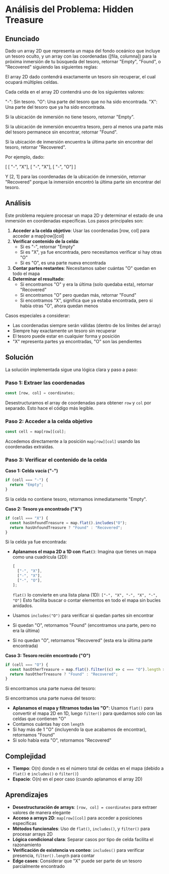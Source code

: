 # Análisis del Problema: Hidden Treasure

## Enunciado

Dado un array 2D que representa un mapa del fondo oceánico que incluye un tesoro oculto, y un array con las coordenadas ([fila, columna]) para la próxima inmersión de tu búsqueda del tesoro, retornar "Empty", "Found", o "Recovered" siguiendo las siguientes reglas:

El array 2D dado contendrá exactamente un tesoro sin recuperar, el cual ocupará múltiples celdas.

Cada celda en el array 2D contendrá uno de los siguientes valores:

"-": Sin tesoro.
"O": Una parte del tesoro que no ha sido encontrada.
"X": Una parte del tesoro que ya ha sido encontrada.

Si la ubicación de inmersión no tiene tesoro, retornar "Empty".

Si la ubicación de inmersión encuentra tesoro, pero al menos una parte más del tesoro permanece sin encontrar, retornar "Found".

Si la ubicación de inmersión encuentra la última parte sin encontrar del tesoro, retornar "Recovered".

Por ejemplo, dado:

[
[ "-", "X"],
[ "-", "X"],
[ "-", "O"]
]

Y [2, 1] para las coordenadas de la ubicación de inmersión, retornar "Recovered" porque la inmersión encontró la última parte sin encontrar del tesoro.

## Análisis

Este problema requiere procesar un mapa 2D y determinar el estado de una inmersión en coordenadas específicas. Los pasos principales son:

1. **Acceder a la celda objetivo**: Usar las coordenadas [row, col] para acceder a map[row][col]
2. **Verificar contenido de la celda**:
   - Si es "-", retornar "Empty"
   - Si es "X", ya fue encontrada, pero necesitamos verificar si hay otras "O"
   - Si es "O", es una parte nueva encontrada
3. **Contar partes restantes**: Necesitamos saber cuántas "O" quedan en todo el mapa
4. **Determinar el resultado**:
   - Si encontramos "O" y era la última (solo quedaba esta), retornar "Recovered"
   - Si encontramos "O" pero quedan más, retornar "Found"
   - Si encontramos "X", significa que ya estaba encontrada, pero si había otras "O", ahora quedan menos

Casos especiales a considerar:

- Las coordenadas siempre serán válidas (dentro de los límites del array)
- Siempre hay exactamente un tesoro sin recuperar
- El tesoro puede estar en cualquier forma y posición
- "X" representa partes ya encontradas, "O" son las pendientes

## Solución

La solución implementada sigue una lógica clara y paso a paso:

### Paso 1: Extraer las coordenadas

```javascript
const [row, col] = coordinates;
```

Desestructuramos el array de coordenadas para obtener `row` y `col` por separado. Esto hace el código más legible.

### Paso 2: Acceder a la celda objetivo

```javascript
const cell = map[row][col];
```

Accedemos directamente a la posición `map[row][col]` usando las coordenadas extraídas.

### Paso 3: Verificar el contenido de la celda

**Caso 1: Celda vacía ("-")**

```javascript
if (cell === "-") {
  return "Empty";
}
```

Si la celda no contiene tesoro, retornamos inmediatamente "Empty".

**Caso 2: Tesoro ya encontrado ("X")**

```javascript
if (cell === "X") {
  const hasUnfoundTreasure = map.flat().includes("O");
  return hasUnfoundTreasure ? "Found" : "Recovered";
}
```

Si la celda ya fue encontrada:

- **Aplanamos el mapa 2D a 1D con `flat()`**: Imagina que tienes un mapa como una cuadrícula (2D):

  ```javascript
  [
    ["-", "X"],
    ["-", "X"],
    ["-", "O"],
  ];
  ```

  `flat()` lo convierte en una lista plana (1D): `["-", "X", "-", "X", "-", "O"]`
  Esto facilita buscar o contar elementos en todo el mapa sin bucles anidados.

- Usamos `includes("O")` para verificar si quedan partes sin encontrar
- Si quedan "O", retornamos "Found" (encontramos una parte, pero no era la última)
- Si no quedan "O", retornamos "Recovered" (esta era la última parte encontrada)

**Caso 3: Tesoro recién encontrado ("O")**

```javascript
if (cell === "O") {
  const hasOtherTreasure = map.flat().filter((c) => c === "O").length > 1;
  return hasOtherTreasure ? "Found" : "Recovered";
}
```

Si encontramos una parte nueva del tesoro:

Si encontramos una parte nueva del tesoro:

- **Aplanamos el mapa y filtramos todas las "O"**: Usamos `flat()` para convertir el mapa 2D en 1D, luego `filter()` para quedarnos solo con las celdas que contienen "O"
- Contamos cuántas hay con `length`
- Si hay más de 1 "O" (incluyendo la que acabamos de encontrar), retornamos "Found"
- Si solo había esta "O", retornamos "Recovered"

## Complejidad

- **Tiempo**: O(n) donde n es el número total de celdas en el mapa (debido a `flat()` e `includes()` o `filter()`)
- **Espacio**: O(n) en el peor caso (cuando aplanamos el array 2D)

## Aprendizajes

- **Desestructuración de arrays**: `[row, col] = coordinates` para extraer valores de manera elegante
- **Acceso a arrays 2D**: `map[row][col]` para acceder a posiciones específicas
- **Métodos funcionales**: Uso de `flat()`, `includes()`, y `filter()` para procesar arrays 2D
- **Lógica condicional clara**: Separar casos por tipo de celda facilita el razonamiento
- **Verificación de existencia vs conteo**: `includes()` para verificar presencia, `filter().length` para contar
- **Edge cases**: Considerar que "X" puede ser parte de un tesoro parcialmente encontrado
